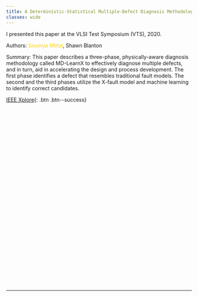 ```yaml
---
title: A Deterministic-Statistical Multiple-Defect Diagnosis Methodology
classes: wide
---
```


I presented this paper at the VLSI Test Symposium (VTS), 2020.

Authors: <span style="color:#ffd300">Soumya Mittal</span>, Shawn Blanton

Summary: This paper describes a three-phase, physically-aware diagnosis methodology called MD-LearnX to effectively diagnose multiple defects, and in turn, aid in accelerating the design and process development. The first phase identifies a defect that resembles traditional fault models. The second and the third phases utilize the X-fault model and machine learning to identify correct candidates.  

[IEEE Xplore](https://ieeexplore.ieee.org/document/9107603){: .btn .btn--success}

<div id="adobe-dc-view" style="height: 480px"></div>
<script src="https://documentservices.adobe.com/view-sdk/viewer.js"></script>
<script type="text/javascript">
  document.addEventListener("adobe_dc_view_sdk.ready", function(){
    var adobeDCView = new AdobeDC.View({clientId: "b92bfd344a0744ef8ffd3e72979d4c40", divId: "adobe-dc-view"});
    adobeDCView.previewFile({
      content:{location: {url: "/assets/pdf/a-deterministic-statistical-multiple-defect-diagnosis-methodology-vts20-paper.pdf"}},
      metaData:{fileName: "a-deterministic-statistical-multiple-defect-diagnosis-methodology-vts20-paper.pdf"}
    }, { embedMode: "FULL_WINDOW", defaultViewMode: "FIT_WIDTH", showAnnotationTools: true, showDownloadPDF: true });
  });
</script>

---
